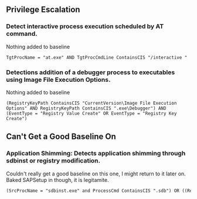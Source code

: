## Privilege Escalation

### Detect interactive process execution scheduled by AT command.

Nothing added to baseline

```
TgtProcName = "at.exe" AND TgtProcCmdLine ContainsCIS "/interactive "
```

### Detections addition of a debugger process to executables using Image File Execution Options.

Nothing added to baseline

```
(RegistryKeyPath ContainsCIS "CurrentVersion\Image File Execution Options" AND RegistryKeyPath ContainsCIS ".exe\Debugger") AND (EventType = "Registry Value Create" OR EventType = "Registry Key Create")
```

## Can't Get a Good Baseline On

### Application Shimming: Detects application shimming through sdbinst or registry modification.

Couldn't really get a good baseline on this one, I might return to it later on. Baked SAPSetup in though, it is legitamite.

```
(SrcProcName = "sdbinst.exe" and ProcessCmd ContainsCIS ".sdb") OR ((RegistryKeyPath ContainsCIS "AppInit_DLLs" OR RegistryPath  ContainsCIS "AppCompatFlags") AND (EventType = "Registry Value Create" OR EventType = "Registry Value Modified") AND NOT srcProcName In Anycase ("NwSapSetup.exe"))
```
